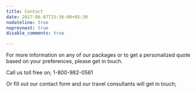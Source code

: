 ```yaml
---
title: Contact
date: 2017-06-07T15:36:00+05:30
nodateline: true
noprevnext: true
disable_comments: true

---
```


For more information on any of our packages or to get a personalized quote based on your preferences, please get in touch.

Call us toll free on; 1-800-982-0561

Or fill out our contact form and our travel consultants will get in touch;
